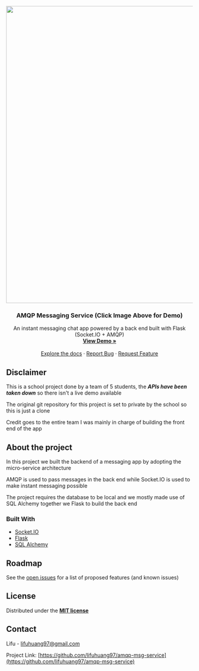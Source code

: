


<p align="center">

<a href="https://youtu.be/KMPdTMK-NJw" align="center">
  <img src="https://user-images.githubusercontent.com/58852708/94669927-7c1f0800-0344-11eb-9671-371ce1a408d1.png" width="800px"/>
</a>

<h3 align="center">AMQP Messaging Service (Click Image Above for Demo)</h3>
<p align="center">
  An instant messaging chat app powered by a back end built with Flask (Socket.IO + AMQP)
  </br>
  <a href="https://youtu.be/KMPdTMK-NJw"><strong>View Demo »</strong></a>
  </br>
  </br>
  <a href="https://github.com/lifuhuang97/amqp-msg-service">Explore the docs</a> · 
  <a href="https://github.com/lifuhuang97/amqp-msg-service">Report Bug</a> ·
  <a href="https://github.com/lifuhuang97/amqp-msg-service">Request Feature</a>
</p>
</p>



## Disclaimer
This is a school project done by a team of 5 students, the ***APIs have been taken down*** so there isn't a live demo available

The original git repository for this project is set to private by the school so this is just a clone

Credit goes to the entire team I was mainly in charge of building the front end of the app


## About the project
In this project we built the backend of a messaging app by adopting the micro-service architecture

AMQP is used to pass messages in the back end while Socket.IO is used to make instant messaging possible

The project requires the database to be local and we mostly made use of SQL Alchemy together we Flask to build the back end

### Built With
* [Socket.IO](https://socket.io/)
* [Flask](https://flask.palletsprojects.com/en/1.1.x/)
* [SQL Alchemy](https://www.sqlalchemy.org/)


## Roadmap

See the [open issues](https://github.com/lifuhuang97/amqp-msg-service/issues) for a list of proposed features (and known issues)


## License
Distributed under the **[MIT license](http://opensource.org/licenses/mit-license.php)**



## Contact

Lifu - lifuhuang97@gmail.com

Project Link: [https://github.com/lifuhuang97/amqp-msg-service](https://github.com/lifuhuang97/amqp-msg-service)

